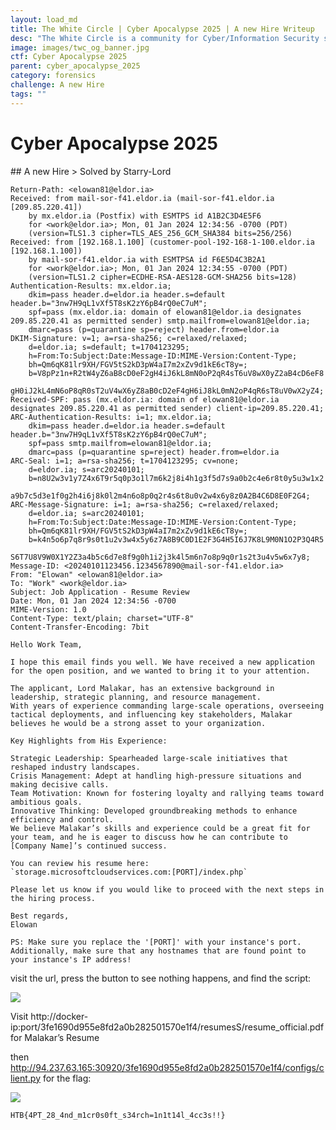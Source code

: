 ```yaml
---
layout: load_md
title: The White Circle | Cyber Apocalypse 2025 | A new Hire Writeup
desc: "The White Circle is a community for Cyber/Information Security students, enthusiasts and professionals. You can discuss anything related to Security, share your knowledge with others, get help when you need it and proceed further in your journey with amazing people from all over the world."
image: images/twc_og_banner.jpg
ctf: Cyber Apocalypse 2025
parent: cyber_apocalypse_2025
category: forensics
challenge: A new Hire
tags: ""
---
```


<h1 class="heading card-title white-text">Cyber Apocalypse 2025</h1>
## A new Hire
> Solved by Starry-Lord


    Return-Path: <elowan81@eldor.ia>
    Received: from mail-sor-f41.eldor.ia (mail-sor-f41.eldor.ia [209.85.220.41])
        by mx.eldor.ia (Postfix) with ESMTPS id A1B2C3D4E5F6
        for <work@eldor.ia>; Mon, 01 Jan 2024 12:34:56 -0700 (PDT)
        (version=TLS1.3 cipher=TLS_AES_256_GCM_SHA384 bits=256/256)
    Received: from [192.168.1.100] (customer-pool-192-168-1-100.eldor.ia [192.168.1.100])
        by mail-sor-f41.eldor.ia with ESMTPSA id F6E5D4C3B2A1
        for <work@eldor.ia>; Mon, 01 Jan 2024 12:34:55 -0700 (PDT)
        (version=TLS1.2 cipher=ECDHE-RSA-AES128-GCM-SHA256 bits=128)
    Authentication-Results: mx.eldor.ia;
        dkim=pass header.d=eldor.ia header.s=default header.b="3nw7H9qL1vXf5T8sK2zY6pB4rQ0eC7uM";
        spf=pass (mx.eldor.ia: domain of elowan81@eldor.ia designates 209.85.220.41 as permitted sender) smtp.mailfrom=elowan81@eldor.ia;
        dmarc=pass (p=quarantine sp=reject) header.from=eldor.ia
    DKIM-Signature: v=1; a=rsa-sha256; c=relaxed/relaxed;
        d=eldor.ia; s=default; t=1704123295;
        h=From:To:Subject:Date:Message-ID:MIME-Version:Content-Type;
        bh=Qm6qK81lr9XH/FGV5tS2kD3pW4aI7m2xZv9d1kE6cT8y=;
        b=V8pPz1n+R2tW4yZ6aB8cD0eF2gH4iJ6kL8mN0oP2qR4sT6uV8wX0yZ2aB4cD6eF8
         gH0iJ2kL4mN6oP8qR0sT2uV4wX6yZ8aB0cD2eF4gH6iJ8kL0mN2oP4qR6sT8uV0wX2yZ4;
    Received-SPF: pass (mx.eldor.ia: domain of elowan81@eldor.ia designates 209.85.220.41 as permitted sender) client-ip=209.85.220.41;
    ARC-Authentication-Results: i=1; mx.eldor.ia;
        dkim=pass header.d=eldor.ia header.s=default header.b="3nw7H9qL1vXf5T8sK2zY6pB4rQ0eC7uM";
        spf=pass smtp.mailfrom=elowan81@eldor.ia;
        dmarc=pass (p=quarantine sp=reject) header.from=eldor.ia
    ARC-Seal: i=1; a=rsa-sha256; t=1704123295; cv=none;
        d=eldor.ia; s=arc20240101;
        b=n8U2w3v1y7Z4x6T9r5q0p3o1l7m6k2j8i4h1g3f5d7s9a0b2c4e6r8t0y5u3w1x2
         a9b7c5d3e1f0g2h4i6j8k0l2m4n6o8p0q2r4s6t8u0v2w4x6y8z0A2B4C6D8E0F2G4;
    ARC-Message-Signature: i=1; a=rsa-sha256; c=relaxed/relaxed;
        d=eldor.ia; s=arc20240101;
        h=From:To:Subject:Date:Message-ID:MIME-Version:Content-Type;
        bh=Qm6qK81lr9XH/FGV5tS2kD3pW4aI7m2xZv9d1kE6cT8y=;
        b=k4n5o6p7q8r9s0t1u2v3w4x5y6z7A8B9C0D1E2F3G4H5I6J7K8L9M0N1O2P3Q4R5
         S6T7U8V9W0X1Y2Z3a4b5c6d7e8f9g0h1i2j3k4l5m6n7o8p9q0r1s2t3u4v5w6x7y8;
    Message-ID: <20240101123456.1234567890@mail-sor-f41.eldor.ia>
    From: "Elowan" <elowan81@eldor.ia>
    To: "Work" <work@eldor.ia>
    Subject: Job Application - Resume Review 
    Date: Mon, 01 Jan 2024 12:34:56 -0700
    MIME-Version: 1.0
    Content-Type: text/plain; charset="UTF-8"
    Content-Transfer-Encoding: 7bit
    
    Hello Work Team,
    
    I hope this email finds you well. We have received a new application for the open position, and we wanted to bring it to your attention.
    
    The applicant, Lord Malakar, has an extensive background in leadership, strategic planning, and resource management. 
    With years of experience commanding large-scale operations, overseeing tactical deployments, and influencing key stakeholders, Malakar believes he would be a strong asset to your organization.
    
    Key Highlights from His Experience:
    
    Strategic Leadership: Spearheaded large-scale initiatives that reshaped industry landscapes.
    Crisis Management: Adept at handling high-pressure situations and making decisive calls.
    Team Motivation: Known for fostering loyalty and rallying teams toward ambitious goals.
    Innovative Thinking: Developed groundbreaking methods to enhance efficiency and control.
    We believe Malakar’s skills and experience could be a great fit for your team, and he is eager to discuss how he can contribute to [Company Name]’s continued success.
    
    You can review his resume here:
    `storage.microsoftcloudservices.com:[PORT]/index.php`
    
    Please let us know if you would like to proceed with the next steps in the hiring process.
    
    Best regards,
    Elowan
    
    PS: Make sure you replace the '[PORT]' with your instance's port. Additionally, make sure that any hostnames that are found point to your instance's IP address!
    

visit the url, press the button to see nothing happens, and find the script:


![](https://i.imgur.com/Eo7EL5m.png)


Visit http://docker-ip:port/3fe1690d955e8fd2a0b282501570e1f4/resumesS/resume_official.pdf
for Malakar’s Resume

then http://94.237.63.165:30920/3fe1690d955e8fd2a0b282501570e1f4/configs/client.py
for the flag:


![](https://i.imgur.com/ECso4Yu.png)

    HTB{4PT_28_4nd_m1cr0s0ft_s34rch=1n1t14l_4cc3s!!}


